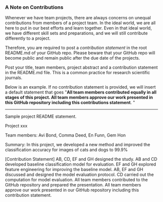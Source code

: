 ### A Note on Contributions

Whenever we have team projects, there are always concerns on unequal contributions from members of a project team. In the ideal world, we are all here to put in our best efforts and learn together. Even in that ideal world, we have different skill sets and preparations, and we will still contribute differently to a project. 

Therefore, you are required to post a *contribution statement* in the root README.md of your GitHub repo. Please beware that your GitHub repo will become public and remain public after the due date of the projects. 

Post your title, team members, project abstract and a contribution statement in the README.md file.  This is a common practice for research scientific journals. 

Below is an example. If no contribution statement is provided, we will insert a default statement that goes "**All team members contributed equally in all stages of this project. All team members approve our work presented in this GitHub repository including this contributions statement**. "

---
Sample project README statement.

Project xxx

Team members: Avi Bond, Comma Deed, En Funn, Gem Hon

Summary: In this project, we developed a new method and improved the classification accuracy for images of cats and dogs to 99.9%

[Contribution Statement] AB, CD, EF and GH designed the study. AB and CD developed baseline classification model for evaluation. EF and GH explored feature engineering for improving the baseline model. AB, EF and GH discussed and designed the model evaluation protocol. CD carried out the computation for model evaluation. All team members contributed to the GitHub repository and prepared the presentation. All team members approve our work presented in our GitHub repository including this contribution statement.